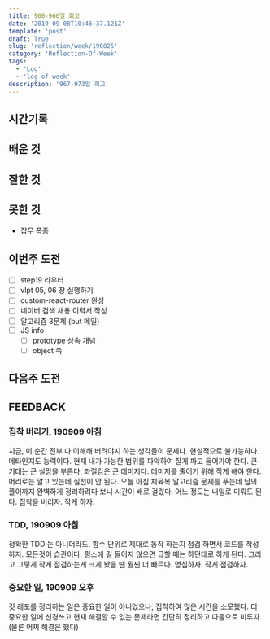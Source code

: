 ```yaml
---
title: 960-966일 회고
date: '2019-09-08T10:46:37.121Z'
template: 'post'
draft: True
slug: 'reflection/week/190825'
category: 'Reflection-Of-Week'
tags:
  - 'Log'
  - 'log-of-week'
description: '967-973일 회고'
---
```


## 시간기록 



## 배운 것



## 잘한 것



## 못한 것

- 잡무 폭증

## 이번주 도전

- [ ] step19 라우터
- [ ] vlpt 05, 06 장 실행하기 
- [ ] custom-react-router 완성 
- [ ] 네이버 검색 채용 이력서 작성 
- [ ] 알고리즘 3문제 (but 메일)
- [ ] JS info
  - [ ] prototype 상속 개념 
  - [ ] object 쪽 

## 다음주 도전



## FEEDBACK

### 집착 버리기, 190909 아침

지금, 이 순간 전부 다 이해해 버려야지 하는 생각들이 문제다. 현실적으로 불가능하다. 메타인지도 능력이다. 현재 내가 가능한 범위를 파악하여 잘게 파고 들어가야 한다. 큰 기대는 큰 실망을 부른다. 좌절감은 큰 데미지다. 데미지를 줄이기 위해 작게 해야 한다. 머리로는 알고 있는데 실천이 안 된다. 오늘 아침 체육복 알고리즘 문제를 푸는데 남의 풀이까지 완벽하게 정리하려다 보니 시간이 배로 걸렸다. 어느 정도는 내일로 미뤄도 된다. 집착을 버리자. 작게 하자.

### TDD, 190909 아침

정확한 TDD 는 아니더라도, 함수 단위로 제대로 동작 하는지 점검 하면서 코드를 작성하자. 모든것이 습관이다. 평소에 길 들이지 않으면 급할 때는 하던대로 하게 된다. 그리고 그렇게 작게 점검하는게 크게 봤을 땐 훨씬 더 빠르다. 명심하자. 작게 점검하자.  

### 중요한 일, 190909 오후

깃 레포를 정리하는 일은 중요한 일이 아니었으나, 집착하여 많은 시간을 소모했다. 더 중요한 일에 신경쓰고 현재 해결할 수 없는 문제라면 간단히 정리하고 다음으로 미루자. (물론 어찌 해결은 했다)